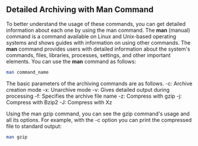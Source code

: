 ## Detailed Archiving with Man Command
To better understand the usage of these commands, you can get detailed information about each one by using the man command.
The **man** (manual) command is a command available on Linux and Unix-based operating systems and shows guides with information on using other commands. The **man** command provides users with detailed information about the system's commands, files, libraries, processes, settings, and other important elements.
You can use the **man** command as follows:
```sh
man command_name
```
The basic parameters of the archiving commands are as follows.
-c: Archive creation mode
-x: Unarchive mode
-v: Gives detailed output during processing
-f: Specifies the archive file name
-z: Compress with gzip
-j: Compress with Bzip2
-J: Compress with Xz

Using the man gzip command, you can see the gzip command's usage and all its options. For example, with the -c option you can print the compressed file to standard output:
```sh
man gzip
```